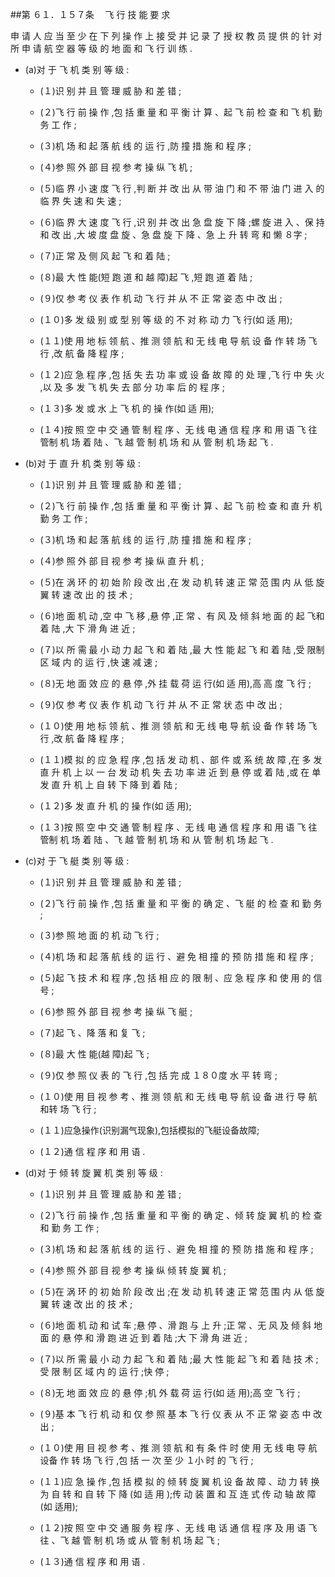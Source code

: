 ##第 ６１．１５７条 　飞 行 技 能 要 求

申 请 人 应 当 至 少 在 下 列 操 作 上 接 受 并 记 录 了 授 权 教 员 提 供 的 针 对 所 申 请 航 空 器 等 级 的 地 面 和 飞 行 训 练 .

- (a)对 于 飞 机 类 别 等 级 :

  + (１)识 别 并 且 管 理 威 胁 和 差 错 ; 

  + (２)飞 行 前 操 作 ,包 括 重 量 和 平 衡 计 算 、起 飞 前 检 查 和 飞 机 勤务 工 作 ; 

  + (３)机 场 和 起 落 航 线 的 运 行 ,防 撞 措 施 和 程 序 ;

  + (４)参 照 外 部 目 视 参 考 操 纵 飞 机 ;

  + (５)临 界 小 速 度 飞 行 ,判 断 并 改 出 从 带 油 门 和 不 带 油 门 进 入 的临 界 失 速 和 失 速 ;

  + (６)临 界 大 速 度 飞 行 ,识 别 并 改 出 急 盘 旋 下 降 ;螺 旋 进 入 、保 持和 改 出 ,大 坡 度 盘 旋 、急 盘 旋 下 降 、急 上 升 转 弯 和 懒 ８字 ; 

  + (７)正 常 及 侧 风 起 飞 和 着 陆 ;

  + (８)最 大 性 能(短 跑 道 和 越 障)起 飞 ,短 跑 道 着 陆 ;

  + (９)仅 参 考 仪 表 作 机 动 飞 行 并 从 不 正 常 姿 态 中 改 出 ;

  + (１０)多 发 级 别 或 型 别 等 级 的 不 对 称 动 力 飞 行(如 适 用); 

  + (１１)使 用 地 标 领 航 、推 测 领 航 和 无 线 电 导 航 设 备 作 转 场 飞 行 ,改 航 备 降 程 序 ;

  + (１２)应 急 程 序 ,包 括 失 去 功 率 或 设 备 故 障 的 处 理 ,飞 行 中 失 火 ,以 及 多 发 飞 机 失 去 部 分 功 率 后 的 程 序 ;

  + (１３)多 发 或 水 上 飞 机 的 操 作(如 适 用);

  + (１４)按 照 空 中 交 通 管 制 程 序 、无 线 电 通 信 程 序 和 用 语 飞 往 管制 机 场 着 陆 、飞 越 管 制 机 场 和 从 管 制 机 场 起 飞 .

- (b)对 于 直 升 机 类 别 等 级 : 

  + (１)识 别 并 且 管 理 威 胁 和 差 错 ;

  + (２)飞 行 前 操 作 ,包 括 重 量 和 平 衡 计 算 、起 飞 前 检 查 和 直 升 机 勤 务 工 作 ;

  + (３)机 场 和 起 落 航 线 的 运 行 ,防 撞 措 施 和 程 序 ; 

  + (４)参 照 外 部 目 视 参 考 操 纵 直 升 机 ;

  + (５)在 涡 环 的 初 始 阶 段 改 出 ,在 发 动 机 转 速 正 常 范 围 内 从 低 旋翼 转 速 改 出 的 技 术 ; 

  + (６)地 面 机 动 ,空 中 飞 移 ,悬 停 ,正 常 、有 风 及 倾 斜 地 面 的 起 飞和 着 陆 ,大 下 滑 角 进 近 ; 

  + (７)以 所 需 最 小 动 力 起 飞 和 着 陆 ,最 大 性 能 起 飞 和 着 陆 ,受 限制 区 域 内 的 运 行 ,快 速 减 速 ;

  + (８)无 地 面 效 应 的 悬 停 ,外 挂 载 荷 运 行(如 适 用),高 高 度 飞 行 ;

  + (９)仅 参 考 仪 表 作 机 动 飞 行 并 从 不 正 常 状 态 中 改 出 ; 

  + (１０)使 用 地 标 领 航 、推 测 领 航 和 无 线 电 导 航 设 备 作 转 场 飞 行 ,改 航 备 降 程 序 ; 

  + (１１)模 拟 的 应 急 程 序 ,包 括 发 动 机 、部 件 或 系 统 故 障 ,在 多 发直 升 机 上 以 一 台 发 动 机 失 去 功 率 进 近 到 悬 停 或 着 陆 ,或 在 单 发 直 升 机 上 自 转 下 降 到 着 陆 ;

  + (１２)多 发 直 升 机 的 操 作(如 适 用);

  + (１３)按 照 空 中 交 通 管 制 程 序 、无 线 电 通 信 程 序 和 用 语 飞 往 管制 机 场 着 陆 、飞 越 管 制 机 场 和 从 管 制 机 场 起 飞 .

- (c)对 于 飞 艇 类 别 等 级 : 

  + (１)识 别 并 且 管 理 威 胁 和 差 错 ;

  + (２)飞 行 前 操 作 ,包 括 重 量 和 平 衡 的 确 定 、飞 艇 的 检 查 和 勤 务 ; 

  + (３)参 照 地 面 的 机 动 飞 行 ;

  + (４)机 场 和 起 落 航 线 的 运 行 、避 免 相 撞 的 预 防 措 施 和 程 序 ;

  + (５)起 飞 技 术 和 程 序 ,包 括 相 应 的 限 制 、应 急 程 序 和 使 用 的 信号 ;

  + (６)参 照 外 部 目 视 参 考 操 纵 飞 艇 ;

  + (７)起 飞 、降 落 和 复 飞 ; 

  + (８)最 大 性 能(越 障)起 飞 ;

  + (９)仅 参 照 仪 表 的 飞 行 ,包 括 完 成 １８０度 水 平 转 弯 ; 

  + (１０)使 用 目 视 参 考 、推 测 领 航 和 无 线 电 导 航 设 备 进 行 导 航 和转 场 飞 行 ;

  + (１１)应急操作(识别漏气现象),包括模拟的飞艇设备故障;

  + (１２)通 信 程 序 和 用 语 .

- (d)对 于 倾 转 旋 翼 机 类 别 等 级 : 

  + (１)识 别 并 且 管 理 威 胁 和 差 错 ;

  + (２)飞 行 前 操 作 ,包 括 重 量 和 平 衡 的 确 定 、倾 转 旋 翼 机 的 检 查和 勤 务 工 作 ; 

  + (３)机 场 和 起 落 航 线 的 运 行 、避 免 相 撞 的 预 防 措 施 和 程 序 ; 

  + (４)参 照 外 部 目 视 参 考 操 纵 倾 转 旋 翼 机 ; 

  + (５)在 涡 环 的 初 始 阶 段 改 出 ;在 发 动 机 转 速 正 常 范 围 内 从 低 旋翼 转 速 改 出 的 技 术 ; 

  + (６)地 面 机 动 和 试 车 ;悬 停 、滑 跑 与 上 升 ;正 常 、无 风 及 倾 斜 地面 的 悬 停 和 滑 跑 进 近 到 着 陆 ;大 下 滑 角 进 近 ; 

  + (７)以 所 需 最 小 动 力 起 飞 和 着 陆 ;最 大 性 能 起 飞 和 着 陆 技 术 ;受 限 制 区 域 内 的 运 行 ;快 停 ; 

  + (８)无 地 面 效 应 的 悬 停 ;机 外 载 荷 运 行(如 适 用);高 空 飞 行 ; 

  + (９)基 本 飞 行 机 动 和 仅 参 照 基 本 飞 行 仪 表 从 不 正 常 姿 态 中 改出 ;

  + (１０)使 用 目 视 参 考 、推 测 领 航 和 有 条 件 时 使 用 无 线 电 导 航 设备 作 转 场 飞 行 ,包 括 一 次 至 少 １小 时 的 飞 行 ;

  + (１１)应 急 操 作 ,包 括 模 拟 的 倾 转 旋 翼 机 设 备 故 障 、动 力 转 换 为 自 转 和 自 转 下 降 (如 适 用 );传 动 装 置 和 互 连 式 传 动 轴 故 障 (如 适用);

  + (１２)按 照 空 中 交 通 服 务 程 序 、无 线 电 话 通 信 程 序 及 用 语 飞 往 、飞 越 管 制 机 场 或 从 管 制 机 场 起 飞 ;

  + (１３)通 信 程 序 和 用 语 .
